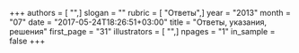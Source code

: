 +++
authors = [ "",]
slogan = ""
rubric = [ "Ответы",]
year = "2013"
month = "07"
date = "2017-05-24T18:26:51+03:00"
title = "Ответы, указания, решения"
first_page = "31"
illustrators = [ "",]
npages = "1"
in_sample = false
+++
